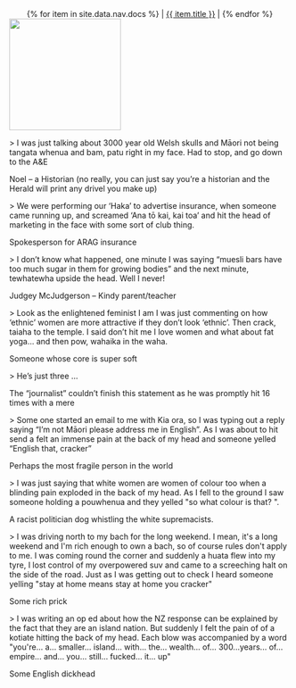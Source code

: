 <center>
   {% for item in site.data.nav.docs %}
      <span> | <a href="{{ item.url }}" alt="{{ item.title }}">{{ item.title }}</a> | </span>
   {% endfor %}
</center>
<img src="images/pttf.png" height="200" tyle="align:middle">
<p id="skulls">
</p>
> I was just talking about 3000 year old Welsh skulls and Māori not being tangata whenua and bam,  patu right in my face.  Had to stop, and go down to the A&E

Noel – a Historian (no really, you can just say you’re a historian and the Herald will print any drivel you make up)
<p id="insurance">
</p>
> We were performing our ‘Haka’ to advertise insurance, when someone came running up, and screamed ‘Ana tō kai, kai toa’ and hit the head of marketing in the face with some sort of club thing.

Spokesperson for ARAG insurance
<p id="kindy">
</p>
> I don’t know what happened, one minute I was saying “muesli bars have too much sugar in them for growing bodies” and the next minute, tewhatewha upside the head. Well I never!

Judgey McJudgerson – Kindy parent/teacher
<p id="softcore">
</p>
> Look as the enlightened feminist I am I was just commenting on how ‘ethnic’ women are more attractive if they don’t look ‘ethnic’. Then crack, taiaha to the temple. I said don’t hit me I love women and what about fat yoga… and then pow, wahaika in the waha.

Someone whose core is super soft
<p id="journalist">
</p>
> He’s just three …

The “journalist” couldn’t finish this statement as he was promptly hit 16 times with a mere
<p id="cracker">
</p>
> Some one started an email to me with Kia ora, so I was typing out a reply saying “I’m not Māori please address me in English”. As I was about to hit send a felt an immense pain at the back of my head and someone yelled “English that, cracker”

Perhaps the most fragile person in the world
<p id="crusher">
</p>
> I was just saying that white women are women of colour too when a blinding pain exploded in the back of my head. As I fell to the ground I saw someone holding a pouwhenua and they yelled "so what colour is that? ".

A racist politician dog whistling the white supremacists. 
<p id="lockdown">
</p>
> I was driving north to my bach for the long weekend. I mean, it's a long weekend and I'm rich enough to own a bach, so of course rules don't apply to me. I was coming round the corner and suddenly a huata flew into my tyre, I lost control of my overpowered suv and came to a screeching halt on the side of the road. Just as I was getting out to check I heard someone yelling "stay at home means stay at home you cracker" 

Some rich prick 
<p id="uk">
</p>
> I was writing an op ed about how the NZ response can be explained by the fact that they are an island nation. But suddenly I felt the pain of of a kotiate hitting the back of my head. Each blow was accompanied by a word "you're... a... smaller... island... with... the... wealth... of... 300...years... of... empire... and... you... still... fucked... it... up" 

Some English dickhead 
